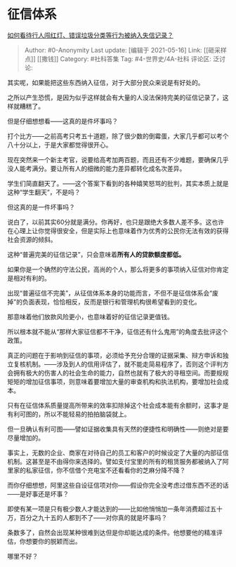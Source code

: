 # 征信体系
[如何看待行人闯红灯、错误垃圾分类等行为被纳入失信记录？](https://www.zhihu.com/question/341338492/answer/796914277)

> Author: #0-Anonymity
> Last update: [编辑于 2021-05-16]
> Link: [[砸采样点]] [[撒钱]]
> Category: #社科答集
> Tag: #4-世界史/4A-社科
> 评论区:
> 泛讨论:

其实呢，如果能把这些东西纳入征信，对于大部分民众来说是有好处的。

之所以产生恐慌，是因为似乎这样就会有大量的人没法保持完美的征信记录了，这样就糟糕了。

但是仔细想想看——这真的是件坏事吗？

打个比方——之前高考只考五十道题，除了很少数的倒霉蛋，大家几乎都可以考个八十分以上，于是大家都觉得很开心。

现在突然来一个新主考官，说要给高考加两百题，而且还有不少难题，要确保几乎没人能考满分。要让所有人的细微的能力差异都转化成名次差异。

学生们简直翻天了。——这个答案下看到的各种嬉笑怒骂的批判，其实本质上就是这种“学生翻天”，不是吗？

但这真的是一件坏事吗？

说白了，以前其实60分就是满分。你再好，也只是跟绝大多数人差不多。这也许在心理上让你觉得很安全，但是实际上也意味着作为优秀的公民你无法有效的获得社会资源的倾斜。

这种“普遍完美的征信记录”，只会意味着**所有人的贷款额度都低。**

如果你是一个确然的守法公民，高尚的个人，那么将更多的事项纳入征信对你肯定是相对有利的。

出现“普遍征信不完美”，从征信体系本身的功能而言，不但不是征信体系会“废掉”的负面表现，恰恰相反，反而是银行和管理机构很希望看到的变化。

那意味着他们放款风险更小，也意味着好的征信记录更值钱。

所以根本就不能从“那样大家征信都不干净，征信还有什么鬼用”的角度去批评这个政策。

真正的问题在于影响到征信的事项，必须给予充分合理的证据采集、辩方申诉和独立复核机制。——涉及到人的信用评估了，就不能走简易程序了，否则这个评判方会拥有极大的伤害人的社会生命的能力，自然也就有了极大的寻租空间。而要规规矩矩的增加征信事项，则意味着要增加大量的审查机构和执法机构，要增加社会成本。

只有在征信体系质量提高所带来的效率扣除掉这个社会成本能有余额时，这事才是有利可图的，所以不能轻易的拍拍脑袋就上。

但一旦确认有利可图——譬如证据收集具有天然的便捷性和明确性——则绝对是要尽量增加的。

事实上，无数的企业、商家在对待自己的员工和客户的时候设定了大量的内部征信机制。这甚至是不由得你来选择的。譬如支付宝里的所有的租赁服务都被纳入了阿里家的私家征信，你不信借个充电宝不还看看你的芝麻分降不降？

而你仔细想想，阿里这些自设征信项对你——假设你完全没考虑过借东西不还的话——是好事还是坏事？

即使有某一项是只有极少数人才能达到的——比如他悄悄加一条年消费超过五十万，百分之九十五的人都到不了——对你真的就是坏事吗？

条数多了，自然会出现某种很难到达但是你却能达成的条件。他想要他的精准评估，你想要你的脱颖而出。

哪里不好？
